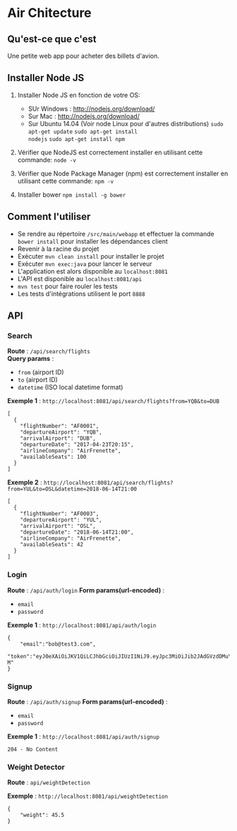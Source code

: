 # Air Chitecture

## Qu'est-ce que c'est
Une petite web app pour acheter des billets d'avion.

## Installer Node JS
1. Installer Node JS en fonction de votre OS:

    * SUr Windows : http://nodejs.org/download/
    * Sur Mac : http://nodejs.org/download/
    * Sur Ubuntu 14.04 (Voir node Linux pour d'autres distributions)
        <code>sudo apt-get update</code>
        <code>sudo apt-get install nodejs</code>
        <code>sudo apt-get install npm</code>

2. Vérifier que NodeJS est correctement installer en utilisant cette commande:
    <code>node -v</code>

3. Vérifier que Node Package Manager (npm) est correctement installer en utilisant cette commande:
    <code>npm -v</code>
4. Installer bower
    <code>npm install -g bower</code>

## Comment l'utiliser
* Se rendre au répertoire `/src/main/webapp` et effectuer la commande `bower install` pour installer les dépendances client
* Revenir à la racine du projet
* Exécuter `mvn clean install` pour installer le projet
* Exécuter `mvn exec:java` pour lancer le serveur
* L'application est alors disponible au `localhost:8081`
* L'API est disponible au `localhost:8081/api`
* `mvn test` pour faire rouler les tests
* Les tests d'intégrations utilisent le port `8888`

## API   
   
### Search

**Route** : `/api/search/flights`   
**Query params** :
- `from` (airport ID)
- `to` (airport ID)
- `datetime` (ISO local datetime format)
   
**Exemple 1** : `http://localhost:8081/api/search/flights?from=YQB&to=DUB` 
``` 
[
  {
    "flightNumber": "AF0001",
    "departureAirport": "YQB",
    "arrivalAirport": "DUB",
    "departureDate": "2017-04-23T20:15",
    "airlineCompany": "AirFrenette",
    "availableSeats": 100
  }
]
```

**Exemple 2** : `http://localhost:8081/api/search/flights?from=YUL&to=OSL&datetime=2018-06-14T21:00`
``` 
[
  {
    "flightNumber": "AF0003",
    "departureAirport": "YUL",
    "arrivalAirport": "OSL",
    "departureDate": "2018-06-14T21:00",
    "airlineCompany": "AirFrenette",
    "availableSeats": 42
  }
]
```

### Login

**Route** : `/api/auth/login`
**Form params(url-encoded)** :
- `email`
- `password`

**Exemple 1** : `http://localhost:8081/api/auth/login`
```
{
    "email":"bob@test3.com",
    "token":"eyJ0eXAiOiJKV1QiLCJhbGciOiJIUzI1NiJ9.eyJpc3MiOiJib2JAdGVzdDMuY29tIiwiZXhwIjoxNDc1ODY1OTEwLCJpYXQiOjE0NzU3Nzk1MTB9.4sAjY41_LopDvem72qlJVFVWoajq7vh55912QYWRv-M"
}
```

### Signup

**Route** : `/api/auth/signup`
**Form params(url-encoded)** :
- `email`
- `password`

**Exemple 1** : `http://localhost:8081/api/auth/signup`
```
204 - No Content
```

### Weight Detector

 **Route** : `api/weightDetection`   
 
 **Exemple** : `http://localhost:8081/api/weightDetection`   
 ```
 {
     "weight": 45.5
 }
